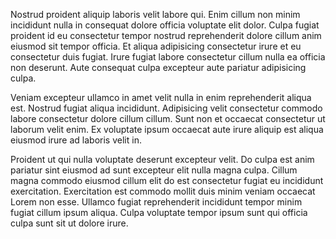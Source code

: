 Nostrud proident aliquip laboris velit labore qui. Enim cillum non minim incididunt nulla in consequat dolore officia voluptate elit dolor. Culpa fugiat proident id eu consectetur tempor nostrud reprehenderit dolore cillum anim eiusmod sit tempor officia. Et aliqua adipisicing consectetur irure et eu consectetur duis fugiat. Irure fugiat labore consectetur cillum nulla ea officia non deserunt. Aute consequat culpa excepteur aute pariatur adipisicing culpa.

Veniam excepteur ullamco in amet velit nulla in enim reprehenderit aliqua est. Nostrud fugiat aliqua incididunt. Adipisicing velit consectetur commodo labore consectetur dolore cillum cillum. Sunt non et occaecat consectetur ut laborum velit enim. Ex voluptate ipsum occaecat aute irure aliquip est aliqua eiusmod irure ad laboris velit in.

Proident ut qui nulla voluptate deserunt excepteur velit. Do culpa est anim pariatur sint eiusmod ad sunt excepteur elit nulla magna culpa. Cillum magna commodo eiusmod cillum elit do est consectetur fugiat eu incididunt exercitation. Exercitation est commodo mollit duis minim veniam occaecat Lorem non esse. Ullamco fugiat reprehenderit incididunt tempor minim fugiat cillum ipsum aliqua. Culpa voluptate tempor ipsum sunt qui officia culpa sunt sit ut dolore irure.